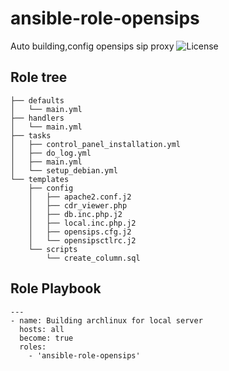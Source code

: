 # ansible-role-opensips
Auto building,config opensips sip proxy ![License](https://img.shields.io/github/license/mach1el/ansible_opensips?color=purple&style=plastic)

## Role tree

```
├── defaults
│   └── main.yml
├── handlers
│   └── main.yml
├── tasks
│   ├── control_panel_installation.yml
│   ├── do_log.yml
│   ├── main.yml
│   └── setup_debian.yml
└── templates
    ├── config
    │   ├── apache2.conf.j2
    │   ├── cdr_viewer.php
    │   ├── db.inc.php.j2
    │   ├── local.inc.php.j2
    │   ├── opensips.cfg.j2
    │   └── opensipsctlrc.j2
    └── scripts
        └── create_column.sql
```

## Role Playbook

```
---
- name: Building archlinux for local server
  hosts: all
  become: true
  roles:
    - 'ansible-role-opensips'
```
